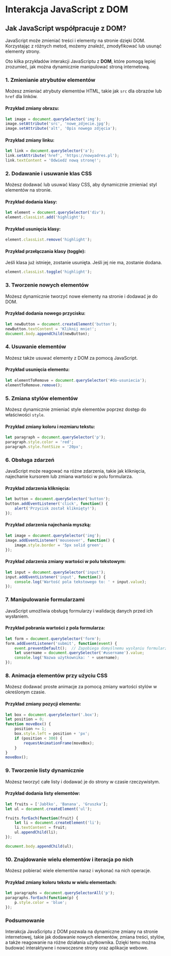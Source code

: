 # Interakcja JavaScript z DOM

## Jak JavaScript współpracuje z DOM?

JavaScript może zmieniać treści i elementy na stronie dzięki DOM. Korzystając z różnych metod, możemy znaleźć, zmodyfikować lub usunąć elementy strony.

Oto kilka przykładów interakcji JavaScriptu z **DOM**, które pomogą lepiej zrozumieć, jak można dynamicznie manipulować stroną internetową.

### 1. **Zmienianie atrybutów elementów**

Możesz zmieniać atrybuty elementów HTML, takie jak `src` dla obrazów lub `href` dla linków.

#### Przykład zmiany obrazu:
```javascript
let image = document.querySelector('img');
image.setAttribute('src', 'nowe_zdjecie.jpg');
image.setAttribute('alt', 'Opis nowego zdjęcia');
```

#### Przykład zmiany linku:
```javascript
let link = document.querySelector('a');
link.setAttribute('href', 'https://nowyadres.pl');
link.textContent = 'Odwiedź nową stronę!';
```

### 2. **Dodawanie i usuwanie klas CSS**

Możesz dodawać lub usuwać klasy CSS, aby dynamicznie zmieniać styl elementów na stronie.

#### Przykład dodania klasy:
```javascript
let element = document.querySelector('div');
element.classList.add('highlight');
```

#### Przykład usunięcia klasy:
```javascript
element.classList.remove('highlight');
```

#### Przykład przełączania klasy (toggle):
Jeśli klasa już istnieje, zostanie usunięta. Jeśli jej nie ma, zostanie dodana.
```javascript
element.classList.toggle('highlight');
```

### 3. **Tworzenie nowych elementów**

Możesz dynamicznie tworzyć nowe elementy na stronie i dodawać je do DOM.

#### Przykład dodania nowego przycisku:
```javascript
let newButton = document.createElement('button');
newButton.textContent = 'Kliknij mnie!';
document.body.appendChild(newButton);
```

### 4. **Usuwanie elementów**

Możesz także usuwać elementy z DOM za pomocą JavaScript.

#### Przykład usunięcia elementu:
```javascript
let elementToRemove = document.querySelector('#do-usuniecia');
elementToRemove.remove();
```

### 5. **Zmiana stylów elementów**

Możesz dynamicznie zmieniać style elementów poprzez dostęp do właściwości `style`.

#### Przykład zmiany koloru i rozmiaru tekstu:
```javascript
let paragraph = document.querySelector('p');
paragraph.style.color = 'red';
paragraph.style.fontSize = '20px';
```

### 6. **Obsługa zdarzeń**

JavaScript może reagować na różne zdarzenia, takie jak kliknięcia, najechanie kursorem lub zmiana wartości w polu formularza.

#### Przykład zdarzenia kliknięcia:
```javascript
let button = document.querySelector('button');
button.addEventListener('click', function() {
    alert('Przycisk został kliknięty!');
});
```

#### Przykład zdarzenia najechania myszką:
```javascript
let image = document.querySelector('img');
image.addEventListener('mouseover', function() {
    image.style.border = '5px solid green';
});
```

#### Przykład zdarzenia zmiany wartości w polu tekstowym:
```javascript
let input = document.querySelector('input');
input.addEventListener('input', function() {
    console.log('Wartość pola tekstowego to: ' + input.value);
});
```

### 7. **Manipulowanie formularzami**

JavaScript umożliwia obsługę formularzy i walidację danych przed ich wysłaniem.

#### Przykład pobrania wartości z pola formularza:
```javascript
let form = document.querySelector('form');
form.addEventListener('submit', function(event) {
    event.preventDefault();  // Zapobiega domyślnemu wysłaniu formularza
    let username = document.querySelector('#username').value;
    console.log('Nazwa użytkownika: ' + username);
});
```

### 8. **Animacja elementów przy użyciu CSS**

Możesz dodawać proste animacje za pomocą zmiany wartości stylów w określonym czasie.

#### Przykład zmiany pozycji elementu:
```javascript
let box = document.querySelector('.box');
let position = 0;
function moveBox() {
    position += 1;
    box.style.left = position + 'px';
    if (position < 300) {
        requestAnimationFrame(moveBox);
    }
}
moveBox();
```

### 9. **Tworzenie listy dynamicznie**

Możesz tworzyć całe listy i dodawać je do strony w czasie rzeczywistym.

#### Przykład dodania listy elementów:
```javascript
let fruits = ['Jabłko', 'Banana', 'Gruszka'];
let ul = document.createElement('ul');

fruits.forEach(function(fruit) {
    let li = document.createElement('li');
    li.textContent = fruit;
    ul.appendChild(li);
});

document.body.appendChild(ul);
```

### 10. **Znajdowanie wielu elementów i iteracja po nich**

Możesz pobierać wiele elementów naraz i wykonać na nich operacje.

#### Przykład zmiany koloru tekstu w wielu elementach:
```javascript
let paragraphs = document.querySelectorAll('p');
paragraphs.forEach(function(p) {
    p.style.color = 'blue';
});
```

### Podsumowanie

Interakcja JavaScriptu z DOM pozwala na dynamiczne zmiany na stronie internetowej, takie jak dodawanie nowych elementów, zmiana treści, stylów, a także reagowanie na różne działania użytkownika. Dzięki temu można budować interaktywne i nowoczesne strony oraz aplikacje webowe.
